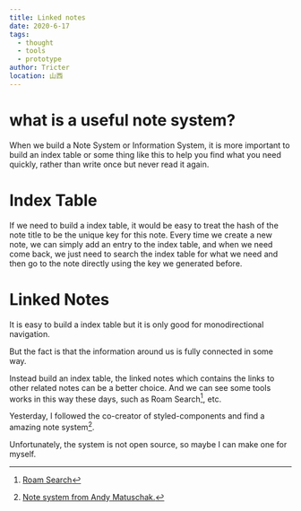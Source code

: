 ```yaml
---
title: Linked notes
date: 2020-6-17
tags: 
  - thought
  - tools
  - prototype
author: Tricter
location: 山西
---
```


# what is a useful note system?

When we build a Note System or Information System, it is more important to build an index table or some thing like this to help you find what you need quickly, rather than write once but never read it again.

# Index Table

If we need to build a index table, it would be easy to treat the hash of the note title to be the unique key for this note. Every time we create a new note, we can simply add an entry to the index table, and when we need come back, we just need to search the index table for what we need and then go to the note directly using the key we generated before.

# Linked Notes

It is easy to build a index table but it is only good for monodirectional navigation. 

But the fact is that the information around us is fully connected in some way.

Instead build an index table, the linked notes which contains the links to other related notes can be a better choice. And we can see some tools works in this way these days, such as Roam Search[^roam], etc.

Yesterday, I followed the co-creator of  styled-components and find a amazing note system[^note].

Unfortunately, the system is not open source, so maybe I can make one for myself.

[^roam]: [Roam Search](https://roamresearch.com/)
[^note]: [Note system from Andy Matuschak.](https://notes.andymatuschak.org/About_these_notes)